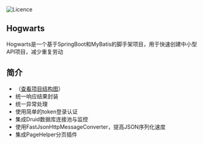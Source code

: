 ![Licence](https://img.shields.io/badge/licence-none-green.svg)

## Hogwarts

Hogwarts是一个基于SpringBoot和MyBatis的脚手架项目，用于快速创建中小型API项目，减少重复劳动

## 简介
- （[查看项目结构图](/doc/img/structure.png)）
- 统一响应结果封装
- 统一异常处理
- 使用简单的token登录认证
- 集成Druid数据库连接池与监控
- 使用FastJsonHttpMessageConverter，提高JSON序列化速度
- 集成PageHelper分页插件





